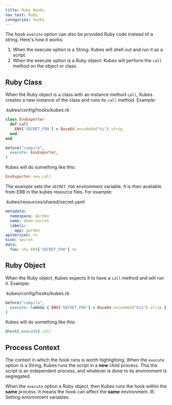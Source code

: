 ```yaml
---
title: Ruby Hooks
nav_text: Ruby
categories: hooks
---
```


The hook `execute` option can also be provided Ruby code instead of a string.  Here's how it works:

1. When the execute option is a String: Kubes will shell out and run it as a script.
2. When the execute option is a Ruby object: Kubes will perform the `call` method on the object or class.

## Ruby Class

When the Ruby object is a class with an instance method `call`, Kubes creates a new instance of the class and runs its `call` method.  Example:

.kubes/config/hooks/kubes.rb

```ruby
class EnvExporter
  def call
    ENV['SECRET_FOO'] = Base64.encode64("hi").strip
  end
end

before("compile",
  execute: EnvExporter,
)
```

Kubes will do something like this:

```ruby
EnvExporter.new.call
```

The example sets the `SECRET_FOO` environment variable. It is then available from ERB in the kubes resource files. For example:

.kubes/resources/shared/secret.yaml

```yaml
metadata:
  namespace: garden
  name: demo-secret
  labels:
    app: garden
apiVersion: v1
kind: Secret
data:
  foo: <%= ENV['SECRET_FOO'] %>
```

## Ruby Object

When the Ruby object, Kubes expects it to have a `call` method and will run it.  Example:

.kubes/config/hooks/kubes.rb

```ruby
before("compile",
  execute: lambda { ENV['SECRET_FOO'] = Base64.encode64("hi2").strip }
)
```

Kubes will do something like this:

```ruby
@hook[:execute].call
```

## Process Context

The context in which the hook runs is worth highlighting. When the `execute` option is a String, Kubes runs the script in a **new** child process. This the script is an independent process, and whatever is done to its environment is segregated.

When the `execute` option a Ruby object, then Kubes runs the hook within the **same** process. It means the hook can affect the **same** environment. IE: Setting environment variables.
